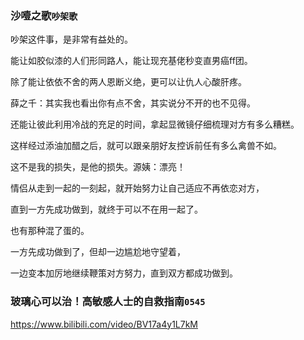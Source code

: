 ### 沙噎之歌`吵架歌`

吵架这件事，是非常有益处的。

能让如胶似漆的人们形同路人，能让现充基佬秒变直男癌ff团。

除了能让依依不舍的两人恩断义绝，更可以让仇人心酸肝疼。

薛之千：其实我也看出你有点不舍，其实说分不开的也不见得。

还能让彼此利用冷战的充足的时间，拿起显微镜仔细梳理对方有多么糟糕。

这样经过添油加醋之后，就可以跟亲朋好友控诉前任有多么禽兽不如。

这不是我的损失，是他的损失。源姨：漂亮！

情侣从走到一起的一刻起，就开始努力让自己适应不再依恋对方，

直到一方先成功做到，就终于可以不在用一起了。

也有那种混了蛋的。

一方先成功做到了，但却一边尴尬地守望着，

一边变本加厉地继续鞭策对方努力，直到双方都成功做到。

### 玻璃心可以治！高敏感人士的自救指南`0545`
https://www.bilibili.com/video/BV17a4y1L7kM
